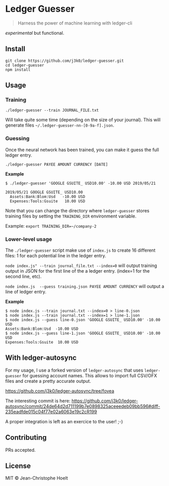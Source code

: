 # Ledger Guesser

> Harness the power of machine learning with ledger-cli

_experimental_ but functional.

## Install

```
git clone https://github.com/j3k0/ledger-guesser.git
cd ledger-guesser
npm install
```

## Usage

### Training

```
./ledger-guesser --train JOURNAL_FILE.txt
```

Will take quite some time (depending on the size of your journal). This will
generate files `~/.ledger-guesser-nn-[0-9a-f].json`.

### Guessing

Once the neural network has been trained, you can make it guess the full ledger
entry.

```
./ledger-guesser PAYEE AMOUNT CURRENCY [DATE]
```

**Example**

```
$ ./ledger-guesser 'GOOGLE GSUITE_ USD10.00' -10.00 USD 2019/05/21

2019/05/21 GOOGLE GSUITE_ USD10.00
  Assets:Bank:Blom:Usd   -10.00 USD
  Expenses:Tools:Gsuite   10.00 USD

```

Note that you can change the directory where `ledger-guesser` stores training
files by setting the `TRAINING_DIR` environment variable.

Example: `export TRAINING_DIR=~/company-2`

### Lower-level usage

The `./ledger-guesser` script make use of `index.js` to create 16 different
files: 1 for each potential line in the ledger entry.

`node index.js" --train journal_file.txt --index=0` will output training output
in JSON for the first line of the a ledger entry. (index=1 for the second line,
etc).

`node index.js  --guess training.json PAYEE AMOUNT CURRENCY` will output a line
of ledger entry.

**Example**

```
$ node index.js --train journal.txt --index=0 > line-0.json
$ node index.js --train journal.txt --index=1 > line-1.json
$ node index.js --guess line-0.json 'GOOGLE GSUITE_ USD10.00' -10.00 USD
Assets:Bank:Blom:Usd  -10.00 USD
$ node index.js --guess line-1.json 'GOOGLE GSUITE_ USD10.00' -10.00 USD
Expenses:Tools:Gsuite  10.00 USD
```

## With ledger-autosync

For my usage, I use a forked version of `ledger-autosync` that uses
`ledger-guesser` for guessing account names. This allows to import full CSV/OFX
files and create a pretty accurate output.

https://github.com/j3k0/ledger-autosync/tree/fovea

The interesting commit is here: https://github.com/j3k0/ledger-autosync/commit/24de64d2d711199b7e0898325aceeedeb09bb596#diff-235eadfde015c04f77e02a6063e19c2cR199

A proper integration is left as an exercice to the user! ;-)

## Contributing

PRs accepted.

## License

MIT © Jean-Christophe Hoelt

